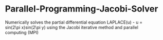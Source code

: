 # Parallel-Programming-Jacobi-Solver
Numerically solves the partial differential equation LAPLACE(u) - u = sin(2\pi x)sin(2\pi y) using the Jacobi iterative method and parallel computing (MPI)
